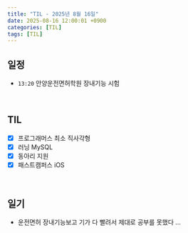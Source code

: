 ```yaml
---
title: "TIL - 2025년 8월 16일"
date: 2025-08-16 12:00:01 +0900
categories: [TIL]
tags: [TIL]
---
```


## 일정

- `13:20` 안양운전면허학원 장내기능 시험

<br>

## TIL
- [x] 프로그래머스 최소 직사각형
- [x] 러닝 MySQL
- [x] 동아리 지원
- [x] 패스트캠퍼스 iOS

<br>

## 일기

- 운전면허 장내기능보고 기가 다 빨려서 제대로 공부를 못했다 ...